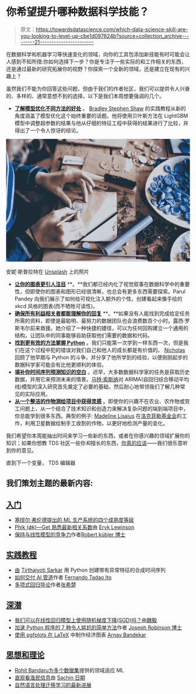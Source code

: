 # 你希望提升哪种数据科学技能？

> 原文：<https://towardsdatascience.com/which-data-science-skill-are-you-looking-to-level-up-cbe1d097624b?source=collection_archive---------21----------------------->

在数据科学和机器学习等快速变化的领域，向你的工具包添加新技能有时可能会让人感到不知所措:你如何选择下一步？你是专注于一些实际的和工作相关的东西，还是通过最新的研究拓展你的视野？你探索一个全新的领域，还是建立在现有的兴趣上？

虽然我们不能为你回答这些问题，但由于我们的作者社区，我们可以提供令人兴奋的、多样的、通常意想不到的选择。以下是我们本周想要强调的几个。

*   [**了解模型优化不同方法的好处**](/seeing-numbers-bayesian-optimisation-of-a-lightgbm-model-3642228127b3) 。 [Bradley Stephen Shaw](https://medium.com/u/c5cd0a58b5ae?source=post_page-----cbe1d097624b--------------------------------) 的实践教程从新的角度涵盖了模型优化这个始终重要的话题。他将使用贝叶斯方法在 LightGBM 模型中调整超参数的结果与他从仔细的特征工程中获得的结果进行了比较，并得出了一个令人惊讶的结论。

![](img/1c07b64bf4cb508ef53b63610c7b4fc1.png)

安妮·斯普拉特在 [Unsplash](https://unsplash.com?utm_source=medium&utm_medium=referral) 上的照片

*   [**让你的图表更引人注目**](/increase-the-cuteness-quotient-of-your-charts-fda960d84bee) **。**我们都已经内化了视觉叙事在数据科学中的重要性，但即使你的图表和图形已经很清晰，也总会有更多东西需要探索。Parul Pandey 向我们展示了如何给可视化注入额外的个性，创建看起来像手绘的 xkcd 风格的图表(而不牺牲可读性)。
*   [**确保所有利益相关者都能理解你的回复**](/configure-a-codebase-your-colleagues-will-understand-in-1-minute-faa02483cbf) **。**如果没有人能找到完成给定任务所需的资料，即使是最聪明、最努力的数据团队也会浪费数百个小时。露西·罗斯韦尔前来救援。她介绍了一种快捷的捷径，可以为任何回购建立一个通用的结构，让团队中的同事能够自助获取他们需要的数据和代码。
*   [**找到更有效的方法掌握 Python**](/seeing-numbers-bayesian-optimisation-of-a-lightgbm-model-3642228127b3) 。我们只能第一次学到一样东西一次，但是我们在这个过程中犯的错误对我们自己和他人的成长都是有价值的。 [Nicholas](https://medium.com/u/50a17028094c?source=post_page-----cbe1d097624b--------------------------------) 回顾了他早期与 Python 的斗争，并分享了他所学到的经验，以便刚刚起步的数据科学家可能会有比他更顺利的体验。
*   [**填补你时间序列预测知识的空白**](/a-deep-dive-on-arima-models-8900c199ccf) 。迟早，大多数数据科学家的任务是获取历史数据，并用它来预测未来的情景。[马特·索斯纳](https://medium.com/u/f17fb22b897?source=post_page-----cbe1d097624b--------------------------------)对 ARIMA(自回归综合移动平均线)模型的深入研究首先奠定了必要的基础，然后耐心地带领我们了解几种常见的实际应用。
*   [**从一个整洁的作物测绘项目中获得灵感**](/a-more-accessible-and-replicable-method-for-satellite-based-mapping-of-hand-harvested-crops-in-6243b8fb82dc) 。即使你的兴趣不在农业、农作物或劳工问题上，从一个结合了技术知识和创造力来解决复杂问题的端到端项目中，你总能学到很多东西。典型的例子: [Madeline Lisaius](https://medium.com/u/b375e8eb5719?source=post_page-----cbe1d097624b--------------------------------) 在[洛克菲勒基金会](https://medium.com/u/73418b8ef0f2?source=post_page-----cbe1d097624b--------------------------------)的工作，利用卫星数据绘制手工收割的作物，以更好地检测产量的变化。

我们希望你本周能抽出时间来学习一些新的东西，或者在你感兴趣的领域扩展你的知识；如果你想教 TDS 社区一些你*和*擅长的东西，[你真的应该](/questions-96667b06af5)——我们很乐意听到你的意见。

直到下一个变量，
TDS 编辑器

## 我们策划主题的最新内容:

## [入门](https://towardsdatascience.com/tagged/getting-started)

*   [塞缪尔·弗伦德提出的 ML 生产系统的四个成熟度等级](/the-four-maturity-levels-of-ml-production-systems-94c4468e6b3)
*   [Phik (𝜙k)—Get 熟悉最新相关系数](/phik-k-get-familiar-with-the-latest-correlation-coefficient-9ba0032b37e7)由 [Eryk Lewinson](https://medium.com/u/44bc27317e6b?source=post_page-----cbe1d097624b--------------------------------)
*   [保持与线性模型的竞争力](/staying-competitive-with-linear-models-19444bc3698e)作者[Robert kübler 博士](https://medium.com/u/6d6b5fb431bf?source=post_page-----cbe1d097624b--------------------------------)

## [实践教程](https://towardsdatascience.com/tagged/hands-on-tutorials)

*   [由](/create-synthetic-time-series-with-anomaly-signatures-in-python-c0b80a6c093c) [Tirthajyoti Sarkar](https://medium.com/u/cb9d97d4b61a?source=post_page-----cbe1d097624b--------------------------------) 用 Python 创建带有异常特征的合成时间序列
*   [如何交付 AI 管道](/how-to-deliver-an-ai-pipeline-9c6fbfc29d3b)作者 [Fernando Tadao Ito](https://medium.com/u/2bcc994529c7?source=post_page-----cbe1d097624b--------------------------------)
*   [多项式回归导论](/an-introduction-to-polynomial-regression-9aa6a8c0ce95)作者[张希楚](https://medium.com/u/4bc88b1b8f22?source=post_page-----cbe1d097624b--------------------------------)

## [深潜](https://towardsdatascience.com/tagged/deep-dives)

*   [我们可以在线性回归模型上使用随机梯度下降(SGD)吗？](/can-we-use-stochastic-gradient-descent-sgd-on-a-linear-regression-model-e50327b07d33)由[魏毅](https://medium.com/u/1b4bd5317a6e?source=post_page-----cbe1d097624b--------------------------------)
*   [加速 Python 程序的 7 种令人尴尬的简单方法](/7-embarrassingly-easy-ways-to-speed-up-your-python-program-88911b9192c1)作者 [Joseph Robinson 博士](https://medium.com/u/8049fa781539?source=post_page-----cbe1d097624b--------------------------------)
*   [使用 pgfplots 在 LaTeX](/using-pgfplots-to-make-economic-graphs-in-latex-bcdc8e27c0eb) 中制作经济图表 [Arnav Bandekar](https://medium.com/u/f31b51b7cbd0?source=post_page-----cbe1d097624b--------------------------------)

## [思想和理论](https://towardsdatascience.com/tagged/thoughts-and-theory)

*   [Rohit Bandaru](/domain-adaptation-ml-for-multiple-datasets-3634af3c1a1b)[为多个数据集](https://medium.com/u/6227ba3f6b66?source=post_page-----cbe1d097624b--------------------------------)提供的领域适应 ML
*   [直观看渔民信息](/an-intuitive-look-at-fisher-information-2720c40867d8)由 [Sachin 日期](https://medium.com/u/b75b5b1730f3?source=post_page-----cbe1d097624b--------------------------------)
*   [自然语言处理迁移学习的最新进展](/why-should-you-leverage-transfer-learning-14d08a60f616)